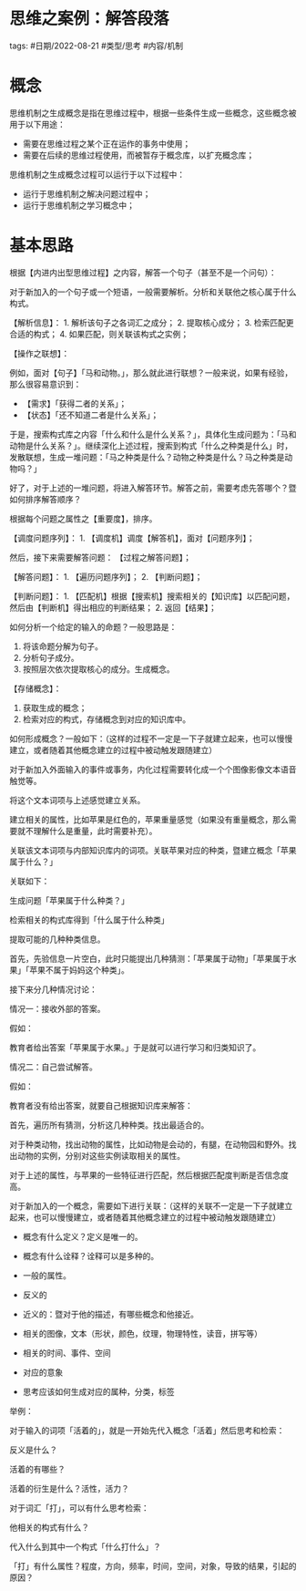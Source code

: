 # 思维之案例：解答段落

tags: #日期/2022-08-21 #类型/思考 #内容/机制 



# 概念

思维机制之生成概念是指在思维过程中，根据一些条件生成一些概念，这些概念被用于以下用途：

- 需要在思维过程之某个正在运作的事务中使用；
- 需要在后续的思维过程使用，而被暂存于概念库，以扩充概念库；



思维机制之生成概念过程可以运行于以下过程中：

- 运行于思维机制之解决问题过程中；
- 运行于思维机制之学习概念中；




# 基本思路



根据【内进内出型思维过程】之内容，解答一个句子（甚至不是一个问句）：

对于新加入的一个句子或一个短语，一般需要解析。分析和关联他之核心属于什么构式。

【解析信息】：
	1. 解析该句子之各词汇之成分；
	2. 提取核心成分；
	3. 检索匹配更合适的构式；
	4. 如果匹配，则关联该构式之实例；



【操作之联想】：

例如，面对【句子】「马和动物。」，那么就此进行联想？一般来说，如果有经验，那么很容易意识到：
- 【需求】「获得二者的关系」；
- 【状态】「还不知道二者是什么关系」；

于是，搜索构式库之内容「什么和什么是什么关系？」，具体化生成问题为：「马和动物是什么关系？」。继续深化上述过程，搜索到构式「什么之种类是什么」时，发散联想，生成一堆问题：「马之种类是什么？动物之种类是什么？马之种类是动物吗？」

好了，对于上述的一堆问题，将进入解答环节。解答之前，需要考虑先答哪个？暨如何排序解答顺序？

根据每个问题之属性之【重要度】，排序。



【调度问题序列】：
	1. 【调度机】调度【解答机】，面对【问题序列】；



然后，接下来需要解答问题：
【过程之解答问题】；





【解答问题】：
	1. 【遍历问题序列】；
	2. 【判断问题】；



【判断问题】：
	1. 【匹配机】根据【搜索机】搜索相关的【知识库】以匹配问题，然后由【判断机】得出相应的判断结果；
	2. 返回【结果】；



如何分析一个给定的输入的命题？一般思路是：
1. 将该命题分解为句子。
2. 分析句子成分。
3. 按照层次依次提取核心的成分。生成概念。


【存储概念】：
1. 获取生成的概念；
3. 检索对应的构式，存储概念到对应的知识库中。




如何形成概念？一般如下：（这样的过程不一定是一下子就建立起来，也可以慢慢建立，或者随着其他概念建立的过程中被动触发跟随建立）

对于新加入外面输入的事件或事务，内化过程需要转化成一个个图像影像文本语音触觉等。

将这个文本词项与上述感觉建立关系。

建立相关的属性，比如苹果是红色的，苹果重量感觉（如果没有重量概念，那么需要就不理解什么是重量，此时需要补充）。

关联该文本词项与内部知识库内的词项。关联苹果对应的种类，暨建立概念「苹果属于什么？」

关联如下：

生成问题「苹果属于什么种类？」

检索相关的构式库得到「什么属于什么种类」

提取可能的几种种类信息。

首先，先验信息一片空白，此时只能提出几种猜测：「苹果属于动物」「苹果属于水果」「苹果不属于妈妈这个种类」。



接下来分几种情况讨论：



情况一：接收外部的答案。

假如：

教育者给出答案「苹果属于水果。」于是就可以进行学习和归类知识了。



情况二：自己尝试解答。

假如：

教育者没有给出答案，就要自己根据知识库来解答：

首先，遍历所有猜测，分析这几种种类。找出最适合的。

对于种类动物，找出动物的属性，比如动物是会动的，有腿，在动物园和野外。找出动物的实例，分别对这些实例读取相关的属性。

对于上述的属性，与苹果的一些特征进行匹配，然后根据匹配度判断是否信念度高。


对于新加入的一个概念，需要如下进行关联：（这样的关联不一定是一下子就建立起来，也可以慢慢建立，或者随着其他概念建立的过程中被动触发跟随建立）

- 概念有什么定义？定义是唯一的。

- 概念有什么诠释？诠释可以是多种的。

- 一般的属性。

- 反义的

- 近义的：暨对于他的描述，有哪些概念和他接近。

- 相关的图像，文本（形状，颜色，纹理，物理特性，读音，拼写等）

- 相关的时间、事件、空间

- 对应的意象

- 思考应该如何生成对应的属种，分类，标签




举例：

对于输入的词项「活着的」，就是一开始先代入概念「活着」然后思考和检索：

反义是什么？

活着的有哪些？

活着的衍生是什么？活性，活力？

对于词汇「打」，可以有什么思考检索：

他相关的构式有什么？

代入什么到其中一个构式「什么打什么」？

「打」有什么属性？程度，方向，频率，时间，空间，对象，导致的结果，引起的原因？